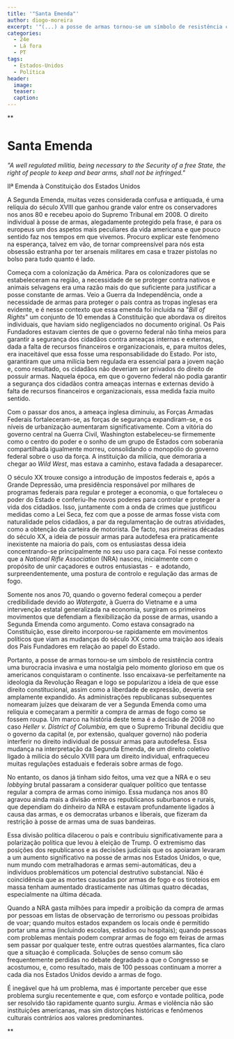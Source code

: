 ```yaml
---
title: '"Santa Emenda"'
author: diogo-moreira
excerpt: '"(...) a posse de armas tornou-se um símbolo de resistência contra uma burocracia invasiva e uma nostalgia pelo momento glorioso em que os americanos conquistaram o continente."'
categories:
  - 24e
  - Lá fora
  - PT
tags:
  - Estados-Unidos
  - Política
header: 
  image: 
  teaser: 
  caption:
---
```

**
# Santa Emenda

*"A well regulated militia, being necessary to the Security of a free State, the right of people to keep and bear arms, shall not be infringed."*

IIª Emenda à Constituição dos Estados Unidos

A Segunda Emenda, muitas vezes considerada confusa e antiquada, é uma relíquia do século XVIII que ganhou grande valor entre os conservadores nos anos 80 e recebeu apoio do Supremo Tribunal em 2008. O direito individual à posse de armas, alegadamente protegido pela frase, é para os europeus um dos aspetos mais peculiares da vida americana e que pouco sentido faz nos tempos em que vivemos. Procuro explicar este fenómeno na esperança, talvez em vão, de tornar compreensível para nós esta obsessão estranha por ter arsenais militares em casa e trazer pistolas no bolso para tudo quanto é lado.

Começa com a colonização da América. Para os colonizadores que se estabeleceram na região, a necessidade de se proteger contra nativos e animais selvagens era uma razão mais do que suficiente para justificar a posse constante de armas. Veio a Guerra da Independência, onde a necessidade de armas para proteger o país contra as tropas inglesas era evidente, e é nesse contexto que essa emenda foi incluída na "*Bill of Rights*" um conjunto de 10 emendas à Constituição que abordava os direitos individuais, que haviam sido negligenciados no documento original. Os Pais Fundadores estavam cientes de que o governo federal não tinha meios para garantir a segurança dos cidadãos contra ameaças internas e externas, dada a falta de recursos financeiros e organizacionais, e, para muitos deles, era inaceitável que essa fosse uma responsabilidade do Estado. Por isto, garantiram que uma milícia bem regulada era essencial para a jovem nação e, como resultado, os cidadãos não deveriam ser privados do direito de possuir armas. Naquela época, em que o governo federal não podia garantir a segurança dos cidadãos contra ameaças internas e externas devido à falta de recursos financeiros e organizacionais, essa medida fazia muito sentido.

Com o passar dos anos, a ameaça inglesa diminuiu, as Forças Armadas Federais fortaleceram-se, as forças de segurança expandiram-se, e os níveis de urbanização aumentaram significativamente. Com a vitória do governo central na Guerra Civil, Washington estabeleceu-se firmemente como o centro do poder e o sonho de um grupo de Estados com soberania compartilhada igualmente morreu, consolidando o monopólio do governo federal sobre o uso da força. A instituição da milícia, que demoraria a chegar ao *Wild West*, mas estava a caminho, estava fadada a desaparecer.

O século XX trouxe consigo a introdução de impostos federais e, após a Grande Depressão, uma presidência responsável por milhares de programas federais para regular e proteger a economia, o que fortaleceu o poder do Estado e conferiu-lhe novos poderes para controlar e proteger a vida dos cidadãos. Isso, juntamente com a onda de crimes que justificou medidas como a Lei Seca, fez com que a posse de armas fosse vista com naturalidade pelos cidadãos, a par da regulamentação de outras atividades, como a obtenção da carteira de motorista. De facto, nas primeiras décadas do século XX, a ideia de possuir armas para autodefesa era praticamente inexistente na maioria do país, com os entusiastas dessa ideia concentrando-se principalmente no seu uso para caça. Foi nesse contexto que a *National Rifle Association* (NRA) nasceu, inicialmente com o propósito de unir caçadores e outros entusiastas -  e adotando, surpreendentemente, uma postura de controlo e regulação das armas de fogo.

Somente nos anos 70, quando o governo federal começou a perder credibilidade devido ao *Watergate*, à Guerra do Vietname e a uma intervenção estatal generalizada na economia, surgiram os primeiros movimentos que defendiam a flexibilização da posse de armas, usando a Segunda Emenda como argumento. Como estava consagrado na Constituição, esse direito incorporou-se rapidamente em movimentos políticos que viam as mudanças do século XX como uma traição aos ideais dos Pais Fundadores em relação ao papel do Estado.

Portanto, a posse de armas tornou-se um símbolo de resistência contra uma burocracia invasiva e uma nostalgia pelo momento glorioso em que os americanos conquistaram o continente. Isso encaixava-se perfeitamente na ideologia da Revolução Reagan e logo se popularizou a ideia de que esse direito constitucional, assim como a liberdade de expressão, deveria ser amplamente expandido. As administrações republicanas subsequentes nomearam juízes que deixaram de ver a Segunda Emenda como uma relíquia e começaram a permitir a compra de armas de fogo como se fossem roupa. Um marco na história deste tema é a decisão de 2008 no caso *Heller v.* *District of Columbia*, em que o Supremo Tribunal decidiu que o governo da capital (e, por extensão, qualquer governo) não poderia interferir no direito individual de possuir armas para autodefesa. Essa mudança na interpretação da Segunda Emenda, de um direito coletivo ligado à milícia do século XVIII para um direito individual, enfraqueceu muitas regulações estaduais e federais sobre armas de fogo.

No entanto, os danos já tinham sido feitos, uma vez que a NRA e o seu *lobbying* brutal passaram a considerar qualquer político que tentasse regular a compra de armas como inimigo. Essa mudança nos anos 80 agravou ainda mais a divisão entre os republicanos suburbanos e rurais, que dependiam do dinheiro da NRA e estavam profundamente ligados à causa das armas, e os democratas urbanos e liberais, que fizeram da restrição à posse de armas uma de suas bandeiras.

Essa divisão política dilacerou o país e contribuiu significativamente para a polarização política que levou à eleição de Trump. O extremismo das posições dos republicanos e as decisões judiciais que os apoiaram levaram a um aumento significativo na posse de armas nos Estados Unidos, o que, num mundo com metralhadoras e armas semi-automáticas, deu a indivíduos problemáticos um potencial destrutivo substancial. Não é coincidência que as mortes causadas por armas de fogo e os tiroteios em massa tenham aumentado drasticamente nas últimas quatro décadas, especialmente na última década.

Quando a NRA gasta milhões para impedir a proibição da compra de armas por pessoas em listas de observação de terrorismo ou pessoas proibidas de voar; quando muitos estados expandem os locais onde é permitido portar uma arma (incluindo escolas, estádios ou hospitais); quando pessoas com problemas mentais podem comprar armas de fogo em feiras de armas sem passar por qualquer teste, entre outras questões alarmantes, fica claro que a situação é complicada. Soluções de senso comum são frequentemente perdidas no debate degradado a que o Congresso se acostumou, e, como resultado, mais de 100 pessoas continuam a morrer a cada dia nos Estados Unidos devido a armas de fogo.

É inegável que há um problema, mas é importante perceber que esse problema surgiu recentemente e que, com esforço e vontade política, pode ser resolvido tão rapidamente quanto surgiu. Armas e violência não são instituições americanas, mas sim distorções históricas e fenômenos culturais contrários aos valores predominantes.

**